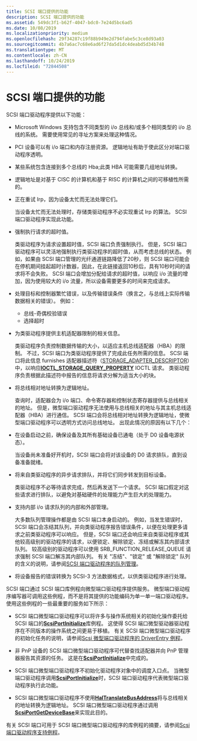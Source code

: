 ```yaml
---
title: SCSI 端口提供的功能
description: SCSI 端口提供的功能
ms.assetid: 549dc3f1-b62f-4047-bdc0-7e24d5bc6ad5
ms.date: 10/08/2019
ms.localizationpriority: medium
ms.openlocfilehash: 29f34287c19f88b949e2d794fabe5c3ce8d93a03
ms.sourcegitcommit: 4b7a6ac7c68e6ad6f27da5d1dc4deabd5d34b748
ms.translationtype: MT
ms.contentlocale: zh-CN
ms.lasthandoff: 10/24/2019
ms.locfileid: "72844508"
---
```

# <a name="capabilities-provided-by-scsi-port"></a>SCSI 端口提供的功能

SCSI 端口驱动程序提供以下功能：

- Microsoft Windows 支持包含不同类型的 i/o 总线和/或多个相同类型的 i/o 总线的系统。 需要使用常见的寻址方案来处理这种情况。

- PCI 设备可以有 i/o 端口和内存注册资源。 逻辑地址有助于使此区分对端口驱动程序透明。

- 某些系统包含连接到多个总线的 Hba;此类 HBA 可能需要几组地址转换。

- 逻辑地址是对基于 CISC 的计算机和基于 RISC 的计算机之间的可移植性所需的。

- 正在重试 Irp，因为设备太忙而无法处理它们。

    当设备太忙而无法处理时，存储类驱动程序不必实现重试 Irp 的算法。 SCSI 端口驱动程序实现此功能。

- 强制执行请求的超时值。

    类驱动程序为请求设置超时值，SCSI 端口负责强制执行。 但是，SCSI 端口驱动程序可以灵活地强制执行类驱动程序的超时值，从而考虑总线的状态。 例如，如果由 SCSI 端口管理的光纤通道链路降低了20秒，则 SCSI 端口可能会在停机期间挂起超时计数器，因此，在此链接返回10秒后，具有10秒时间的请求将不会失败。 SCSI 端口会增加分配给请求的超时值，以响应 i/o 流量的增加，因为使用较大的 i/o 流量，所以设备需要更多的时间来完成请求。

- 处理目标和控制器繁忙错误，以及传输错误条件（换言之，与总线上实际传输数据相关的错误）。 例如：

  - 总线-奇偶校验错误
  - 选择超时

- 为类驱动程序提供主机适配器限制的相关信息。

    类驱动程序负责控制数据传输的大小，以适应主机总线适配器（HBA）的限制。 不过，SCSI 端口为类驱动程序提供了完成此任务所需的信息。 SCSI 端口将此信息 furnishes 适配器描述符（[STORAGE_ADAPTER_DESCRIPTOR](https://docs.microsoft.com/windows-hardware/drivers/ddi/ntddstor/ns-ntddstor-_storage_adapter_descriptor)）中，以响应[**IOCTL_STORAGE_QUERY_PROPERTY**](https://docs.microsoft.com/windows-hardware/drivers/ddi/ntddstor/ni-ntddstor-ioctl_storage_query_property) IOCTL 请求。 类驱动程序负责根据此描述符中报告的信息将请求分解为适当大小的块。

- 将总线相对地址转换为逻辑地址。

    查询时，适配器会为 i/o 端口、命令寄存器和控制状态寄存器提供与总线相关的地址。 但是，微型端口驱动程序无法使用与总线相关的地址与其主机总线适配器（HBA）进行通信。 SCSI 端口会将总线相对地址转换为逻辑地址，使微型端口驱动程序可以透明方式访问总线地址。 出现此情况的原因有以下几个：

- 在设备启动之前，确保设备及其所有基础设备已通电（处于 D0 设备电源状态）。

    当设备尚未准备好开机时，SCSI 端口会将对该设备的 D0 请求排队，直到设备准备就绪。

- 将来自类驱动程序的异步请求排队，并将它们同步转发到目标设备。

    类驱动程序不必等待请求完成，然后再发送下一个请求。 SCSI 端口假定对这些请求进行排队，以避免对基础硬件的处理能力产生巨大的处理能力。

- 支持内部 i/o 请求队列的内部和外部管理。

    大多数队列管理操作都是由 SCSI 端口本身启动的。 例如，当发生错误时，SCSI 端口会冻结其队列，并向类驱动程序报告错误条件，以便在处理更多请求之前类驱动程序可以响应。 但是，SCSI 端口还会响应来自类驱动程序或其他较高级别的驱动程序的请求，以便锁定、解除锁定、冻结或解冻其内部请求队列。 较高级别的驱动程序可以使用 SRB_FUNCTION_RELEASE_QUEUE 请求强制 SCSI 端口解冻其内部队列。 有关 "冻结"、"锁定" 或 "解除锁定" 队列的含义的说明，请参阅[SCSI 端口驱动程序的队列管理](scsi-port-driver-s-queue-management.md)。

- 将设备报告的错误转换为 SCSI-3 方法数据格式，以供类驱动程序进行处理。

SCSI 端口通过 SCSI 端口库例程向微型端口驱动程序提供服务。 微型端口驱动程序编写器可调用这些例程，而不是将其提供的功能编码为单一单一端口驱动程序。 使用这些例程的一些最重要的服务如下所示：

- SCSI 端口微型端口驱动程序可以将许多与操作系统相关的初始化操作委托给 SCSI 端口的[**ScsiPortInitialize**](https://docs.microsoft.com/windows-hardware/drivers/ddi/srb/nf-srb-scsiportinitialize)库例程。 这使得 SCSI 端口微型驱动器驱动程序在不同版本的操作系统之间更易于移植。 有关 SCSI 端口微型端口驱动程序的初始化任务的说明，请参阅[Scsi 微型端口驱动程序的 DriverEntry 例程](scsi-miniport-driver-s-driverentry-routine.md)。

- 非 PnP 设备的 SCSI 端口微型端口驱动程序可代替查找适配器并向 PnP 管理器报告其资源的任务。 这是在[**ScsiPortInitialize**](https://docs.microsoft.com/windows-hardware/drivers/ddi/srb/nf-srb-scsiportinitialize)中完成的。

- SCSI 端口微型端口驱动程序不初始化驱动程序对象中的调度入口点。 当微型端口驱动程序调用[**ScsiPortInitialize**](https://docs.microsoft.com/windows-hardware/drivers/ddi/srb/nf-srb-scsiportinitialize)时，SCSI 端口驱动程序代表微型端口驱动程序执行此功能。

- SCSI 端口微型端口驱动程序不使用[**HalTranslateBusAddress**](https://docs.microsoft.com/previous-versions/windows/hardware/drivers/ff546644(v=vs.85))将与总线相关的地址转换为逻辑地址。 SCSI 端口微型端口驱动程序通过调用[**ScsiPortGetDeviceBase**](https://docs.microsoft.com/windows-hardware/drivers/ddi/srb/nf-srb-scsiportgetdevicebase)来实现此目的。

有关 SCSI 端口可用于 SCSI 端口微型端口驱动程序的库例程的摘要，请参阅[Scsi 端口驱动程序支持例程](scsi-port-driver-support-routines.md)。
